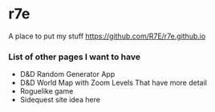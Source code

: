 # r7e
A place to put my stuff
<https://github.com/R7E/r7e.github.io>

### List of other pages I want to have
* D&D Random Generator App
* D&D World Map with Zoom Levels That have more detail
* Roguelike game
* Sidequest site idea here

